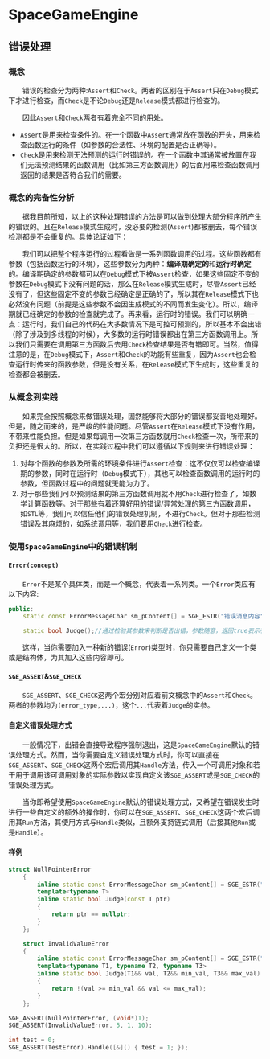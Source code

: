 ﻿# SpaceGameEngine
## 错误处理
### 概念
&emsp;&emsp;错误的检查分为两种:`Assert`和`Check`。两者的区别在于`Assert`只在`Debug`模式下才进行检查，而`Check`是不论`Debug`还是`Release`模式都进行检查的。  

&emsp;&emsp;因此`Assert`和`Check`两者有着完全不同的用处。
* `Assert`是用来检查条件的。在一个函数中`Assert`通常放在函数的开头，用来检查函数运行的条件（如参数的合法性、环境的配置是否正确等）。
* `Check`是用来检测无法预测的运行时错误的。在一个函数中其通常被放置在我们无法预测结果的函数调用（比如第三方函数调用）的后面用来检查函数调用返回的结果是否符合我们的需要。

### 概念的完备性分析
&emsp;&emsp;据我目前所知，以上的这种处理错误的方法是可以做到处理大部分程序所产生的错误的。且在`Release`模式生成时，没必要的检测(`Assert`)都被删去，每个错误检测都是不会重复的。具体论证如下：

&emsp;&emsp;我们可以把整个程序运行的过程看做是一系列函数调用的过程。这些函数都有参数（包括函数运行的环境），这些参数分为两种：**编译期确定的**和**运行时确定**的。编译期确定的参数都可以在`Debug`模式下被`Assert`检查，如果这些固定不变的参数在`Debug`模式下没有问题的话，那么在`Release`模式生成时，尽管`Assert`已经没有了，但这些固定不变的参数已经确定是正确的了，所以其在`Release`模式下也必然没有问题（前提是这些参数不会因生成模式的不同而发生变化）。所以，编译期就已经确定的参数的检查就完成了。再来看，运行时的错误。我们可以明确一点：运行时，我们自己的代码在大多数情况下是可控可预测的，所以基本不会出错（除了涉及到多线程的时候），大多数的运行时错误都出在第三方函数调用上。所以我们只需要在调用第三方函数后去用`Check`检查结果是否有错即可。当然，值得注意的是，在`Debug`模式下，`Assert`和`Check`的功能有些重复，因为`Assert`也会检查运行时传来的函数参数，但是没有关系，在`Release`模式下生成时，这些重复的检查都会被删去。

### 从概念到实践
&emsp;&emsp;如果完全按照概念来做错误处理，固然能够将大部分的错误都妥善地处理好。但是，随之而来的，是严峻的性能问题。尽管`Assert`在`Release`模式下没有作用，不带来性能负担。但是如果每调用一次第三方函数就用`Check`检查一次，所带来的负担还是很大的。所以，在实践过程中我们可以遵循以下规则来进行错误处理：  
1. 对每个函数的参数及所需的环境条件进行`Assert`检查：这不仅仅可以检查编译期的参数，同时在运行时（`Debug`模式下），其也可以检查函数调用的运行时的参数，但函数过程中的问题就无能为力了。
2. 对于那些我们可以预测结果的第三方函数调用就不用`Check`进行检查了，如数学计算函数等。对于那些有着还算好用的错误/异常处理的第三方函数调用，如`STL`等，我们可以信任他们的错误处理机制，不进行`Check`。但对于那些检测错误及其麻烦的，如系统调用等，我们要用`Check`进行检查。

### 使用`SpaceGameEngine`中的错误机制
#### `Error(concept)`
&emsp;&emsp;`Error`不是某个具体类，而是一个概念，代表着一系列类。一个`Error`类应有以下内容:
```c++
public:
	static const ErrorMessageChar sm_pContent[] = SGE_ESTR("错误消息内容");//错误消息内容

	static bool Judge();//通过检验其参数来判断是否出错，参数随意，返回true表示有错误发生，返回false表示无错误发生
```
&emsp;&emsp;这样，当你需要加入一种新的错误(`Error`)类型时，你只需要自己定义一个类或是结构体，为其加入这些内容即可。

#### `SGE_ASSERT`&`SGE_CHECK`
&emsp;&emsp;`SGE_ASSERT`、`SGE_CHECK`这两个宏分别对应着前文概念中的`Assert`和`Check`。两者的参数均为`(error_type,...)`，这个`...`代表着`Judge`的实参。

#### 自定义错误处理方式
&emsp;&emsp;一般情况下，出错会直接导致程序强制退出，这是`SpaceGameEngine`默认的错误处理方式。然而，当你需要自定义错误处理方式时，你可以直接在`SGE_ASSERT`、`SGE_CHECK`这两个宏后调用其`Handle`方法，传入一个可调用对象和若干用于调用该可调用对象的实际参数以实现自定义该`SGE_ASSERT`或是`SGE_CHECK`的错误处理方式。

&emsp;&emsp;当你即希望使用`SpaceGameEngine`默认的错误处理方式，又希望在错误发生时进行一些自定义的额外的操作时，你可以在`SGE_ASSERT`、`SGE_CHECK`这两个宏后调用其`Run`方法，其使用方式与`Handle`类似，且额外支持链式调用（后接其他`Run`或是`Handle`）。
#### 样例
```c++
struct NullPointerError
	{
		inline static const ErrorMessageChar sm_pContent[] = SGE_ESTR("Pointer can not be null");
		template<typename T>
		inline static bool Judge(const T ptr)
		{
			return ptr == nullptr;
		}
	};

	struct InvalidValueError
	{
		inline static const ErrorMessageChar sm_pContent[] = SGE_ESTR("The value is invalid");
		template<typename T1, typename T2, typename T3>
		inline static bool Judge(T1&& val, T2&& min_val, T3&& max_val)
		{
			return !(val >= min_val && val <= max_val);
		}
	};
```
```c++
SGE_ASSERT(NullPointerError, (void*)1);
SGE_ASSERT(InvalidValueError, 5, 1, 10);
```
```c++
int test = 0;
SGE_ASSERT(TestError).Handle([&]() { test = 1; });
```